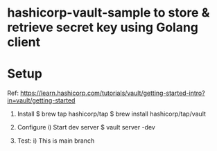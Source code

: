 # hashicorp-vault-sample to store & retrieve secret key using Golang client

# Setup
Ref: https://learn.hashicorp.com/tutorials/vault/getting-started-intro?in=vault/getting-started

1) Install 
$ brew tap hashicorp/tap
$ brew install hashicorp/tap/vault

2) Configure
i) Start dev server
$ vault server -dev

3) Test:
i) This is main branch
